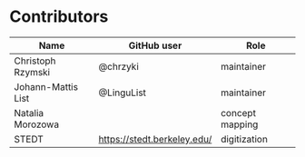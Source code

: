 # Contributors

Name               | GitHub user | Role
---                | ---         | ---
Christoph Rzymski  | @chrzyki    | maintainer
Johann-Mattis List | @LinguList  | maintainer
Natalia Morozowa   |             | concept mapping
STEDT 	           |  https://stedt.berkeley.edu/           | digitization
